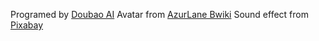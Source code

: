 Programed by [Doubao AI](https://www.doubao.com/chat/)
Avatar from [AzurLane Bwiki](https://wiki.biligame.com/blhx/%E9%A6%96%E9%A1%B5)
Sound effect from [Pixabay](https://pixabay.com/sound-effects/)
